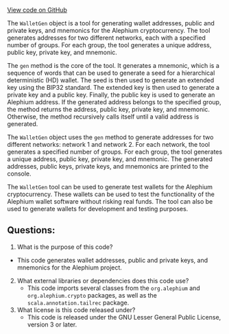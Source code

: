 [View code on GitHub](https://github.com/alephium/alephium/blob/master/tools/src/main/scala/org/alephium/tools/WalletGen.scala)

The `WalletGen` object is a tool for generating wallet addresses, public and private keys, and mnemonics for the Alephium cryptocurrency. The tool generates addresses for two different networks, each with a specified number of groups. For each group, the tool generates a unique address, public key, private key, and mnemonic.

The `gen` method is the core of the tool. It generates a mnemonic, which is a sequence of words that can be used to generate a seed for a hierarchical deterministic (HD) wallet. The seed is then used to generate an extended key using the BIP32 standard. The extended key is then used to generate a private key and a public key. Finally, the public key is used to generate an Alephium address. If the generated address belongs to the specified group, the method returns the address, public key, private key, and mnemonic. Otherwise, the method recursively calls itself until a valid address is generated.

The `WalletGen` object uses the `gen` method to generate addresses for two different networks: network 1 and network 2. For each network, the tool generates a specified number of groups. For each group, the tool generates a unique address, public key, private key, and mnemonic. The generated addresses, public keys, private keys, and mnemonics are printed to the console.

The `WalletGen` tool can be used to generate test wallets for the Alephium cryptocurrency. These wallets can be used to test the functionality of the Alephium wallet software without risking real funds. The tool can also be used to generate wallets for development and testing purposes.
## Questions: 
 1. What is the purpose of this code?
   - This code generates wallet addresses, public and private keys, and mnemonics for the Alephium project.
2. What external libraries or dependencies does this code use?
   - This code imports several classes from the `org.alephium` and `org.alephium.crypto` packages, as well as the `scala.annotation.tailrec` package.
3. What license is this code released under?
   - This code is released under the GNU Lesser General Public License, version 3 or later.